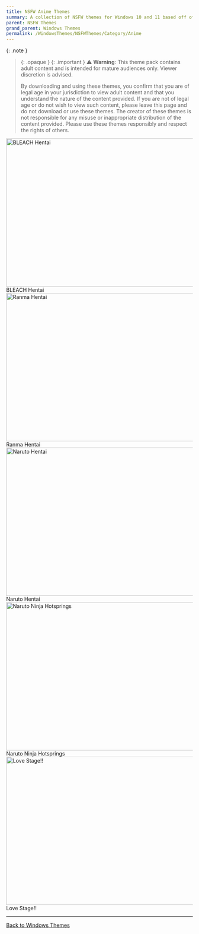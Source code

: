 ```yaml
---
title: NSFW Anime Themes
summary: A collection of NSFW themes for Windows 10 and 11 based off of anime and manga
parent: NSFW Themes
grand_parent: Windows Themes
permalink: /WindowsThemes/NSFWThemes/Category/Anime
---
```


{: .note }
> {: .opaque }
> {: .important }
> ⚠️ **Warning**: This theme pack contains adult content and is intended for mature audiences only. Viewer discretion is advised.
> 
> By downloading and using these themes, you confirm that you are of legal age in your jurisdiction to view adult content and that you understand the nature of the content provided. If you are not of legal age or do not wish to view such content, please leave this page and do not download or use these themes. The creator of these themes is not responsible for any misuse or inappropriate distribution of the content provided. Please use these themes responsibly and respect the rights of others.

<div class="gallery text-delta">
<div class="gallery-item">
<a target="_blank" href="https://the-back-room.info/WindowsThemes/Deskthemepacks/BLEACHHentai">
<img src="https://gitlab.com/the-back-room/deskthemepacks/nsfw/bleach-hentai/-/raw/main/Extras/Preview.bmp" alt="BLEACH Hentai" width="600" height="400">
</a>
<div class="desc">BLEACH Hentai</div>
</div>
<div class="gallery-item">
<a target="_blank" href="https://the-back-room.info/WindowsThemes/Deskthemepacks/RanmaHentai">
<img src="https://gitlab.com/the-back-room/deskthemepacks/nsfw/ranma-hentai/-/raw/main/Extras/Preview.bmp" alt="Ranma Hentai" width="600" height="400">
</a>
<div class="desc">Ranma Hentai</div>
</div>
<div class="gallery-item">
<a target="_blank" href="https://the-back-room.info/WindowsThemes/Deskthemepacks/NarutoHentai">
<img src="https://gitlab.com/the-back-room/deskthemepacks/nsfw/naruto-hentai/-/raw/main/Extras/Preview.bmp" alt="Naruto Hentai" width="600" height="400">
</a>
<div class="desc">Naruto Hentai</div>
</div>
<div class="gallery-item">
<a target="_blank" href="https://the-back-room.info/WindowsThemes/Deskthemepacks/NarutoNinjaHotsprings">
<img src="https://gitlab.com/the-back-room/deskthemepacks/nsfw/naruto-ninja-hotsprings/-/raw/main/Extras/Preview.bmp" alt="Naruto Ninja Hotsprings" width="600" height="400">
</a>
<div class="desc">Naruto Ninja Hotsprings</div>
</div>
<div class="gallery-item">
<a target="_blank" href="https://the-back-room.info/WindowsThemes/Deskthemepacks/LoveStage">
<img src="https://gitlab.com/the-back-room/deskthemepacks/nsfw/love-stage/-/raw/main/Extras/Preview.bmp" alt="Love Stage!!" width="600" height="400">
</a>
<div class="desc">Love Stage!!</div>
</div>
</div>

---

<a href="/WindowsThemes" class="btn btn--secondary btn--sm">Back to Windows Themes</a>